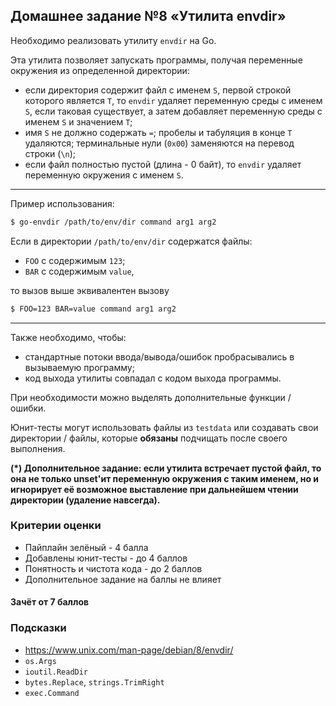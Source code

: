 ## Домашнее задание №8 «Утилита envdir» 

Необходимо реализовать утилиту `envdir` на Go.

Эта утилита позволяет запускать программы, получая переменные окружения из определенной директории:
- если директория содержит файл с именем `S`, первой строкой которого является `T`, то
`envdir` удаляет переменную среды с именем `S`, если таковая существует, а затем добавляет
переменную среды с именем `S` и значением `T`;
- имя `S` не должно содержать `=`; пробелы и табуляция в конце `T` удаляются; терминальные нули (`0x00`) заменяются на перевод строки (`\n`);
- если файл полностью пустой (длина - 0 байт), то `envdir` удаляет переменную окружения с именем `S`.

---
Пример использования:
```bash
$ go-envdir /path/to/env/dir command arg1 arg2
```
Если в директории `/path/to/env/dir` содержатся файлы:
* `FOO` с содержимым `123`;
* `BAR` с содержимым `value`,

то вызов выше эквивалентен вызову
```bash
$ FOO=123 BAR=value command arg1 arg2
```
--- 

Также необходимо, чтобы:
* стандартные потоки ввода/вывода/ошибок пробрасывались в вызываемую программу;
* код выхода утилиты совпадал с кодом выхода программы.

При необходимости можно выделять дополнительные функции / ошибки.

Юнит-тесты могут использовать файлы из `testdata` или создавать свои директории / файлы,
которые **обязаны** подчищать после своего выполнения.

**(*) Дополнительное задание: если утилита встречает пустой файл,
то она не только unset'ит переменную окружения с таким именем, но и
игнорирует её возможное выставление при дальнейшем чтении директории
(удаление навсегда).**

### Критерии оценки
- Пайплайн зелёный - 4 балла
- Добавлены юнит-тесты - до 4 баллов
- Понятность и чистота кода - до 2 баллов
- Дополнительное задание на баллы не влияет

#### Зачёт от 7 баллов

### Подсказки
- https://www.unix.com/man-page/debian/8/envdir/
- `os.Args`
- `ioutil.ReadDir`
- `bytes.Replace`, `strings.TrimRight`
- `exec.Command`
